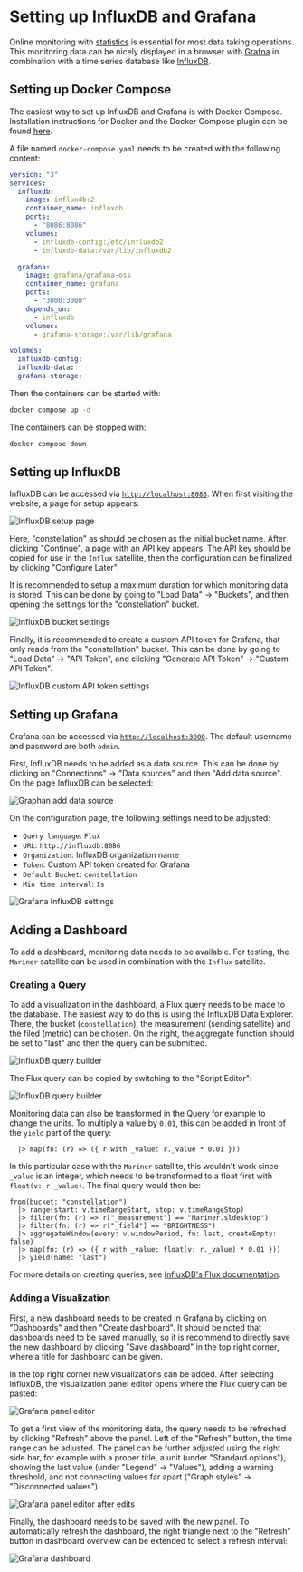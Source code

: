 # Setting up InfluxDB and Grafana

Online monitoring with [statistics](../concepts/statistics.md) is essential for most data taking operations.
This monitoring data can be nicely displayed in a browser with [Grafna](https://grafana.com/oss/grafana/) in combination
with a time series database like [InfluxDB](https://www.influxdata.com/).

## Setting up Docker Compose

The easiest way to set up InfluxDB and Grafana is with Docker Compose. Installation instructions for Docker and the
Docker Compose plugin can be found [here](https://docs.docker.com/engine/install/).

A file named `docker-compose.yaml` needs to be created with the following content:

```yaml
version: "3"
services:
  influxdb:
    image: influxdb:2
    container_name: influxdb
    ports:
      - "8086:8086"
    volumes:
      - influxdb-config:/etc/influxdb2
      - influxdb-data:/var/lib/influxdb2

  grafana:
    image: grafana/grafana-oss
    container_name: grafana
    ports:
      - "3000:3000"
    depends_on:
      - influxdb
    volumes:
      - grafana-storage:/var/lib/grafana

volumes:
  influxdb-config:
  influxdb-data:
  grafana-storage:
```

Then the containers can be started with:

```sh
docker compose up -d
```

The containers can be stopped with:

```sh
docker compose down
```

## Setting up InfluxDB

InfluxDB can be accessed via [`http://localhost:8086`](http://localhost:8086).
When first visiting the website, a page for setup appears:

![InfluxDB setup page](influxdb_setup.png)

Here, "constellation" as should be chosen as the initial bucket name.
After clicking "Continue", a page with an API key appears. The API key should be copied for use in the `Influx` satellite,
then the configuration can be finalized by clicking "Configure Later".

It is recommended to setup a maximum duration for which monitoring data is stored.
This can be done by going to "Load Data" → "Buckets", and then opening the settings for the "constellation" bucket.

![InfluxDB bucket settings](influxdb_bucket.png)

Finally, it is recommended to create a custom API token for Grafana, that only reads from the "constellation" bucket.
This can be done by going to "Load Data" → "API Token", and clicking "Generate API Token" → "Custom API Token".

![InfluxDB custom API token settings](influxdb_api_key.png)

## Setting up Grafana

Grafana can be accessed via [`http://localhost:3000`](http://localhost:3000).
The default username and password are both `admin`.

First, InfluxDB needs to be added as a data source. This can be done by clicking on "Connections" → "Data sources" and then
"Add data source". On the page InfluxDB can be selected:

![Graphan add data source](grafana_add_influxdb.png)

On the configuration page, the following settings need to be adjusted:

- `Query language`: `Flux`
- `URL`: `http://influxdb:8086`
- `Organization`: InfluxDB organization name
- `Token`: Custom API token created for Grafana
- `Default Bucket`: `constellation`
- `Min time interval`: `1s`

![Grafana InfluxDB settings](grafana_setup_influxdb.png)

## Adding a Dashboard

To add a dashboard, monitoring data needs to be available.
For testing, the `Mariner` satellite can be used in combination with the `Influx` satellite.

### Creating a Query

To add a visualization in the dashboard, a Flux query needs to be made to the database. The easiest way to do this is using
the InfluxDB Data Explorer. There, the bucket (`constellation`), the measurement (sending satellite) and the filed (metric)
can be chosen. On the right, the aggregate function should be set to "last" and then the query can be submitted.

![InfluxDB query builder](influxdb_query_builder.png)

The Flux query can be copied by switching to the "Script Editor":

![InfluxDB query builder](influxdb_query_script.png)

Monitoring data can also be transformed in the Query for example to change the units.
To multiply a value by `0.01`, this can be added in front of the `yield` part of the query:

```text
  |> map(fn: (r) => ({ r with _value: r._value * 0.01 }))
```

In this particular case with the `Mariner` satellite, this wouldn't work since `_value` is an integer, which needs to be
transformed to a float first with `float(v: r._value)`. The final query would then be:

```text
from(bucket: "constellation")
  |> range(start: v.timeRangeStart, stop: v.timeRangeStop)
  |> filter(fn: (r) => r["_measurement"] == "Mariner.sldesktop")
  |> filter(fn: (r) => r["_field"] == "BRIGHTNESS")
  |> aggregateWindow(every: v.windowPeriod, fn: last, createEmpty: false)
  |> map(fn: (r) => ({ r with _value: float(v: r._value) * 0.01 }))
  |> yield(name: "last")
```

For more details on creating queries, see [InfluxDB's Flux documentation](https://docs.influxdata.com/influxdb/v2/query-data/flux/).

### Adding a Visualization

First, a new dashboard needs to be created in Grafana by clicking on "Dashboards" and then "Create dashboard".
It should be noted that dashboards need to be saved manually, so it is recommend to directly save the new dashboard by
clicking "Save dashboard" in the top right corner, where a title for dashboard can be given.

In the top right corner new visualizations can be added. After selecting InfluxDB, the visualization panel editor opens
where the Flux query can be pasted:

![Grafana panel editor](grafana_panel_editor.png)

To get a first view of the monitoring data, the query needs to be refreshed by clicking "Refresh" above the panel.
Left of the "Refresh" button, the time range can be adjusted. The panel can be further adjusted using the right side bar,
for example with a proper title, a unit (under "Standard options"), showing the last value (under "Legend" → "Values"),
adding a warning threshold, and not connecting values far apart ("Graph styles" → "Disconnected values"):

![Grafana panel editor after edits](grafana_panel_editor_final.png)

Finally, the dashboard needs to be saved with the new panel. To automatically refresh the dashboard, the right triangle next
to the "Refresh" button in dashboard overview can be extended to select a refresh interval:

![Grafana dashboard](grafana_dashboard.png)
